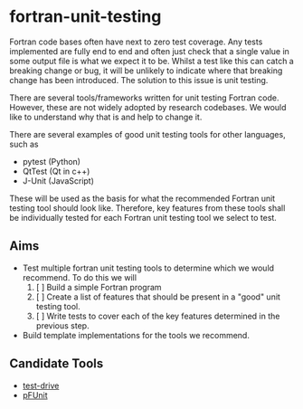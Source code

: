 # fortran-unit-testing
Fortran code bases often have next to zero test coverage. Any tests implemented are fully end to end and often just check that a single value in some
output file is what we expect it to be. Whilst a test like this can catch a breaking change or bug, it will be unlikely to indicate where that 
breaking change has been introduced. The solution to this issue is unit testing. 

There are several tools/frameworks written for unit testing Fortran code. However, these are not widely adopted by research codebases. We would like
to understand why that is and help to change it. 

There are several examples of good unit testing tools for other languages, such as 

- pytest (Python)
- QtTest (Qt in c++)
- J-Unit (JavaScript)

These will be used as the basis for what the recommended Fortran unit testing tool should look like. Therefore, key features from these tools shall be 
individually tested for each Fortran unit testing tool we select to test.

## Aims
- Test multiple fortran unit testing tools to determine which we would recommend. To do this we will
    1. [ ] Build a simple Fortran program
    2. [ ] Create a list of features that should be present in a "good" unit testing tool.
    3. [ ] Write tests to cover each of the key features determined in the previous step.
- Build template implementations for the tools we recommend.

## Candidate Tools
- [test-drive](./tests/test-drive)
- [pFUnit](./tests/pFUnit)
